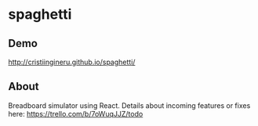 spaghetti
=========


Demo
---------
http://cristiingineru.github.io/spaghetti/

About
---------
Breadboard simulator using React. Details about incoming features or fixes here: https://trello.com/b/7oWuqJJZ/todo
